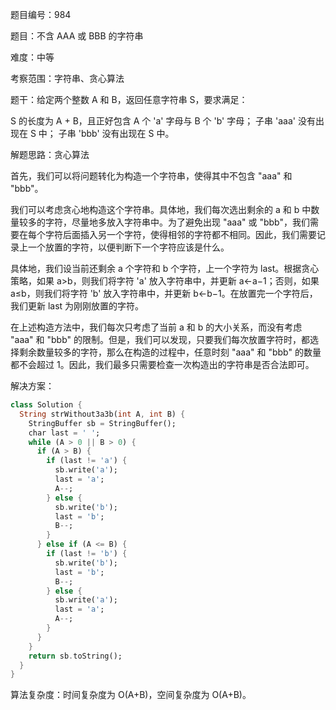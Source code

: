题目编号：984

题目：不含 AAA 或 BBB 的字符串

难度：中等

考察范围：字符串、贪心算法

题干：给定两个整数 A 和 B，返回任意字符串 S，要求满足：

S 的长度为 A + B，且正好包含 A 个 'a' 字母与 B 个 'b' 字母；
子串 'aaa' 没有出现在 S 中；
子串 'bbb' 没有出现在 S 中。

解题思路：贪心算法

首先，我们可以将问题转化为构造一个字符串，使得其中不包含 "aaa" 和 "bbb"。

我们可以考虑贪心地构造这个字符串。具体地，我们每次选出剩余的 a 和 b 中数量较多的字符，尽量地多放入字符串中。为了避免出现 "aaa" 或 "bbb"，我们需要在每个字符后面插入另一个字符，使得相邻的字符都不相同。因此，我们需要记录上一个放置的字符，以便判断下一个字符应该是什么。

具体地，我们设当前还剩余 a 个字符和 b 个字符，上一个字符为 last。根据贪心策略，如果 a>b，则我们将字符 'a' 放入字符串中，并更新 a←a−1；否则，如果 a≤b，则我们将字符 'b' 放入字符串中，并更新 b←b−1。在放置完一个字符后，我们更新 last 为刚刚放置的字符。

在上述构造方法中，我们每次只考虑了当前 a 和 b 的大小关系，而没有考虑 "aaa" 和 "bbb" 的限制。但是，我们可以发现，只要我们每次放置字符时，都选择剩余数量较多的字符，那么在构造的过程中，任意时刻 "aaa" 和 "bbb" 的数量都不会超过 1。因此，我们最多只需要检查一次构造出的字符串是否合法即可。

解决方案：

```dart
class Solution {
  String strWithout3a3b(int A, int B) {
    StringBuffer sb = StringBuffer();
    char last = ' ';
    while (A > 0 || B > 0) {
      if (A > B) {
        if (last != 'a') {
          sb.write('a');
          last = 'a';
          A--;
        } else {
          sb.write('b');
          last = 'b';
          B--;
        }
      } else if (A <= B) {
        if (last != 'b') {
          sb.write('b');
          last = 'b';
          B--;
        } else {
          sb.write('a');
          last = 'a';
          A--;
        }
      }
    }
    return sb.toString();
  }
}
```

算法复杂度：时间复杂度为 O(A+B)，空间复杂度为 O(A+B)。